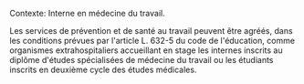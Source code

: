 Contexte: Interne en médecine du travail.

Les services de prévention et de santé au travail peuvent être agréés, dans les conditions prévues par l'article L. 632-5 du code de l'éducation, comme organismes extrahospitaliers accueillant en stage les internes inscrits au diplôme d'études spécialisées de médecine du travail ou les étudiants inscrits en deuxième cycle des études médicales.
